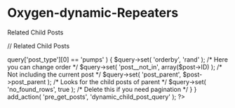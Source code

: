 # Oxygen-dynamic-Repeaters
Related Child Posts

// Related Child Posts
<?php
function dynamic_child_post_query( $query ) {
  global $post;
  if ( $query->query['post_type'][0] == 'pumps' ) {
    $query->set( 'orderby', 'rand' ); /* Here you can change order */
    $query->set( 'post__not_in', array($post->ID) ); /* Not including the current post */
     $query->set( 'post_parent', $post->post_parent ); /* Looks for the child posts of parent */
    $query->set( 'no_found_rows', true ); /* Delete this if you need pagination */
  }
}
add_action( 'pre_get_posts', 'dynamic_child_post_query' );
?>
